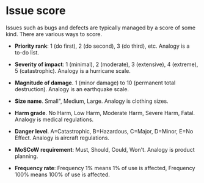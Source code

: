 # Issue score

Issues such as bugs and defects are typically managed by a score of some kind. There are various ways to score.

* **Priority rank**: 1 (do first), 2 (do second), 3 (do third), etc. Analogy is a to-do list.

* **Severity of impact**: 1 (minimal), 2 (moderate), 3 (extensive), 4 (extreme), 5 (catastrophic). Analogy is a hurricane scale.

* **Magnitude of damage**. 1 (minor damage) to 10 (permanent total destruction). Analogy is an earthquake scale.

* **Size name**. Small", Medium, Large. Analogy is clothing sizes.

* **Harm grade**. No Harm, Low Harm, Moderate Harm, Severe Harm, Fatal. Analogy is medical regulations.

* **Danger level**. A=Catastrophic, B=Hazardous, C=Major, D=Minor, E=No Effect. Analogy is aircraft regulations.

* **MoSCoW requirement**: Must, Should, Could, Won't. Analogy is product planning.

* **Frequency rate**: Frequency 1% means 1% of use is affected, Frequency 100% means 100% of use is affected.
